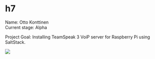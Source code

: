 # h7

Name: Otto Konttinen \
Current stage: Alpha



Project Goal: Installing TeamSpeak 3 VoiP server for Raspberry Pi using SaltStack.

![](https://ottokonttinen.files.wordpress.com/2022/05/nayttokuva-2022-05-17-033248.png)
